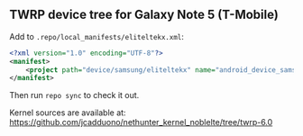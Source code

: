 ## TWRP device tree for Galaxy Note 5 (T-Mobile)

Add to `.repo/local_manifests/eliteltekx.xml`:

```xml
<?xml version="1.0" encoding="UTF-8"?>
<manifest>
	<project path="device/samsung/eliteltekx" name="android_device_samsung_eliteltekx" remote="TeamWin" revision="android-6.0" />
</manifest>
```

Then run `repo sync` to check it out.

Kernel sources are available at: https://github.com/jcadduono/nethunter_kernel_noblelte/tree/twrp-6.0

